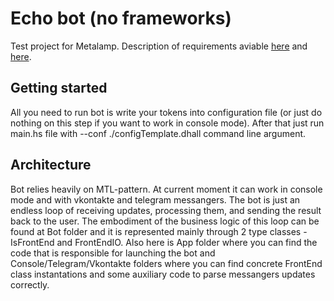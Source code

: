# Echo bot (no frameworks)
Test project for Metalamp. Description of requirements aviable [here](https://coda.io/@metalamp/education/3-14) and [here](https://coda.io/@metalamp/education/5-16).

## Getting started
All you need to run bot is write your tokens into configuration file (or just do nothing on this step if you want to work in console mode). After that just run main.hs file with --conf ./configTemplate.dhall command line argument.

## Architecture
Bot relies heavily on MTL-pattern. At current moment it can work in console mode and with vkontakte and telegram messangers.
The bot is just an endless loop of receiving updates, processing them, and sending the result back to the user. The embodiment of the business logic of this loop can be found at Bot folder and it is represented mainly through 2 type classes - IsFrontEnd and FrontEndIO. Also here is App folder where you can find the code that is responsible for launching the bot and Console/Telegram/Vkontakte folders where you can find concrete FrontEnd class instantations and some auxiliary code to parse messangers updates correctly.
